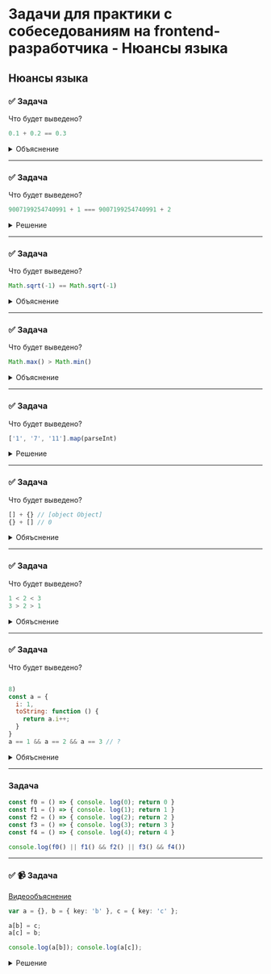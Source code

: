 # Задачи для практики с собеседованиям на frontend-разработчика - Нюансы языка

## Нюансы языка

### ✅ Задача

Что будет выведено?

```ts
0.1 + 0.2 == 0.3
```

<details>
  <summary>Объяснение</summary>
  

В JS есть числа двойной точности (как double в других языках, 64 разряда) с плавающей точкой, соответствующие стандарту IEEE 754.  

У числа есть 2 части:
- мантисса, или значимая часть, содержит цифры;  
- экспонента указывает, где в мантиссе необходимо расположить десятичную точку;  

При такой записи есть проблема с десятичными дробями.   
Так, язык JavaScript не может точно представить 0.1, 0.2, 0.3, так как в двоичной системе они являются бесконечными и появляется погрешность.

По итогу, `0.1 + 0.2 == 0.3` выдаст `false`

```js
0.1.toFixed(20) // '0.10000000000000000555'
0.2.toFixed(20) // '0.20000000000000001110'
0.1 + 0.2       // 0.30000000000000004
```
</details>

 ---
 <!--  ------------------------------------------------------------------------------------------------------------------------------------------------------- -->


### ✅ Задача

Что будет выведено?

```ts
9007199254740991 + 1 === 9007199254740991 + 2 
```


<details>
  <summary>Решение</summary>

9007199254740991 - это значение константы Number.MAX_SAFE_INTEGER. Иными словами – верхний предел диапазона безопасных вычислений, поэтому неважно сколько мы будем прибавлять, в обоих случаях мы упремся в лимит INT.
</details>

 ---
 <!--  ------------------------------------------------------------------------------------------------------------------------------------------------------- -->


### ✅ Задача

Что будет выведено?

```js
Math.sqrt(-1) == Math.sqrt(-1)
```


<details>
  <summary>Объяснение</summary>

Результат `Math.sqrt(-1)` - `NaN (Not a Number)`. Это специальное значение JavaScript.  
В итоге одно значение `NaN` не равно другому.   
А так как `NaN` нельзя ни с чем сравнивать, то сравнение `NaN` и `NaN` будет сравнивать 2 разны значения, поэтому результат будет `false`.
</details>

 ---
 <!--  ------------------------------------------------------------------------------------------------------------------------------------------------------- -->


### ✅ Задача

Что будет выведено?

```js
Math.max() > Math.min()
```

<details>
  <summary>Объяснение</summary>
  
`Math.max - -Infinite`  
`Math.min - +Infinite`  

Для Math.min минимальным значением в наборе становится самое большое возможное число, которое меньше или равно каждому члену набора.   
В непустом множестве такое число ограничено меньшим из его членов. Но если множество пустое, то для этого числа нет никаких ограничений – и возвращается бесконечность.   

В пустом наборе нет члена больше, чем бесконечность, поэтому `Math.max() > Math.min()` выдаст `false`.
</details>

 ---
 <!--  ------------------------------------------------------------------------------------------------------------------------------------------------------- -->


### ✅ Задача

Что будет выведено?

```js
['1', '7', '11'].map(parseInt)
```


<details>
  <summary>Решение</summary>

Запись эквивалентна 
```js
['1', '7', '11'].map((element, index) => parseInt(element, index))
```

`parseInt` используется для перевода значения в систему счисления. 
Если второй параметр не передан, то используется 10. В нашем случае разрядность передается через index.

Соответстванно
```js
[parseInt('1', 0), parseInt('7', 1), parseInt('11', 2)]
```

Уметь переводить системы счисления не нужно, этого будет достаточно, но для общего развития, ответ будет таким:
1. При неопределенном основании взялось дефолтное значение - 10. Результат - 1;
2. В единичной системе счисления не может быть цифры 7, возвращается NaN.
3. В двоичной системе число 11 – это 3.

[Калькулятор систем счисления](https://numsys.ru/)
</details>

 ---
 <!--  ------------------------------------------------------------------------------------------------------------------------------------------------------- -->


### ✅ Задача

Что будет выведено?

```js
[] + {} // [object Object]
{} + [] // 0
```

<details>
  <summary>Обяъснение</summary>

В первом выражении вызывается метод массива `[].toString`, результатом которого будет пустая строка
После этого идет сложение и вызывается метод `{}.toString`, который отдает `[object Object]`

Во втором выражении `{}` определяются не как объект, а как блок кода, поэтому он не участвует в сложении
Дальше вызывается `+[]`, который переводит `[]` в числовой вид. 
Пустой массив в этом случае приводится к 0. Если бы в массиве были значения, вернулась бы 1
  
```js
[] + {} // [object Object]
{} + [] // 0
```
</details>

 ---
 <!--  ------------------------------------------------------------------------------------------------------------------------------------------------------- -->


### ✅ Задача

Что будет выведено?

```js
1 < 2 < 3
3 > 2 > 1
```

<details>
  <summary>Обяъснение</summary>
  
Выражение разбирается слева направо и берет не все выражение целиком, а рассматривает его по частям
`1 < 2 = true`
`true < 3` - `true` приводится к `Number` и идет сравнение `1 < 3`. Результат `true`.

Во втором варианте 
`3 > 2` - `true`
`true > 1` -> `1 > 1` -> Результат `false`
</details>

 ---
 <!--  ------------------------------------------------------------------------------------------------------------------------------------------------------- -->


### ✅ Задача

Что будет выведено?

```js

8)
const a = {
  i: 1,
  toString: function () { 
    return a.i++; 
  }
}
a == 1 && a == 2 && a == 3 // ?
```

<details>
  <summary>Обяъснение</summary>
  
При проверке `a` вызывается `a.toString()`.
Так как в этом объекте этот методе переопределен, то он возвращает не `[object Object]`, а то, что было написано.

`a == 1`. Вызываем `toString` и получаем 1, вызываем `++`. Результат `true`  
`а == 2`. Вызываем `toString`, `i` после `++` уже равно 2 - отдаем ее и вызываем `++`. Результат `true`  
`а == 3`. Вызываем `toString`, `i` после `++` уже равно 3 - отдаем ее и вызываем `++`. Результат `true`  

`true && true && true` -> `true`

Ответ: `true`

</details>

 ---
 <!--  ------------------------------------------------------------------------------------------------------------------------------------------------------- -->

### Задача

```ts
const f0 = () => { console. log(0); return 0 }
const f1 = () => { console. log(1); return 1 }
const f2 = () => { console. log(2); return 2 }
const f3 = () => { console. log(3); return 3 }
const f4 = () => { console. log(4); return 4 }

console.log(f0() || f1() && f2() || f3() && f4())
```

 ---
 <!--  ------------------------------------------------------------------------------------------------------------------------------------------------------- -->

### ✅ 📹 Задача

[Видеообъяснение](https://youtu.be/8g21haopLbY)

```ts
var a = {}, b = { key: 'b' }, c = { key: 'c' };

a[b] = c;
a[c] = b;

console.log(a[b]); console.log(a[c]);

```

<details>
    <summary>Решение</summary>

У нас есть 3 переменных:
a - путой объект `{}`  
b - объект с полем key = b `{ key: 'b' }`  
c - объект с полем key = c `{ key: 'c' }`   

На 3 строке используем переменную `b` как ключ `a[b]`.   
При использовании любого типа данных как ключа проихсодить преобразование к типу данных `string`. При преобразовании объекта к строке происхиодит `Object.toString()`, который для всех объектов отдаст `[object Object]`.

То есть, на 3 строке происходит обращение `a[b]`, то есть `a['[object Object]']`.  

По этому ключу присваивается объект `c` и объект `a` выглядит следующим образом: `{ '[object Object]': { key: 'c' } }`  

Дальше идет обращение `a[c]`.  
Логика такая же, объект `c` преобразовывается в строку `[object Object]` и идет обращение по тому же ключу.  
Если обращаемся по тому же ключу, значит перезаписываем значение и итоговая структура будет равна `{ '[object Object]': { key: 'b' } }`

Итого, при обращении к `a[b]` и `a[c]` в `console.log` также будет обращение к одному ключу и будет выведено `{ key: 'b' }` в обоих случаях
</details>